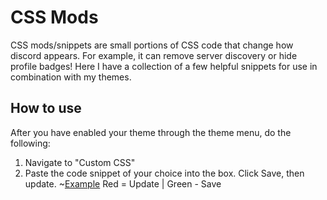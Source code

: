 # CSS Mods
CSS mods/snippets are small portions of CSS code that change how discord appears. For example, it can remove server discovery or hide profile badges! Here I have a collection of a few helpful snippets for use in combination with my themes.

## How to use
After you have enabled your theme through the theme menu, do the following:
1. Navigate to "Custom CSS" 
2. Paste the code snippet of your choice into the box. Click Save, then update.
~[Example](https://raw.githubusercontent.com/cgolden15/Assets/main/screenshots/CSSmodHelp.png?token=AOTSDHCF2G2BOB5K6RXCBBDAV63MA)
Red = Update   |   Green - Save
